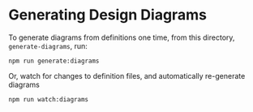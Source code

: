 # Generating Design Diagrams
To generate diagrams from definitions one time, from this directory, `generate-diagrams`, run:
```
npm run generate:diagrams
```
Or, watch for changes to definition files, and automatically re-generate diagrams
```
npm run watch:diagrams
```